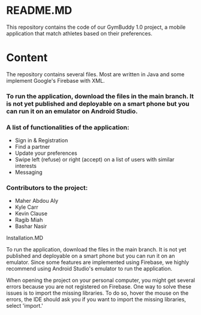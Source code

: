 # README.MD

This repository contains the code of our GymBuddy 1.0 project, a mobile application that match athletes based on their preferences.

# Content

The repository contains several files. Most are written in Java and some implement Google's Firebase with XML.

### To run the application, download the files in the main branch. It is not yet published and deployable on a smart phone but you can run it on an emulator on Android Studio.

### A list of functionalities of the application:
* Sign in & Registration
* Find a partner 
* Update your preferences
* Swipe left (refuse) or right (accept) on a list of users with similar interests
* Messaging


### Contributors to the project:

* Maher Abdou Aly
* Kyle Carr
* Kevin Clause
* Ragib Miah
* Bashar Nasir



Installation.MD

To run the application, download the files in the main branch. It is not yet published and deployable on a smart phone but you can run it on an emulator. Since some features are implemented using Firebase, we highly recommend using Android Studio's emulator to run the application.

When opening the project on your personal computer, you might get several errors because you are not registered on Firebase. One way to solve these issues is to import the missing libraries. To do so, hover the mouse on the errors, the IDE should ask you if you want to import the missing libraries, select 'import.'
